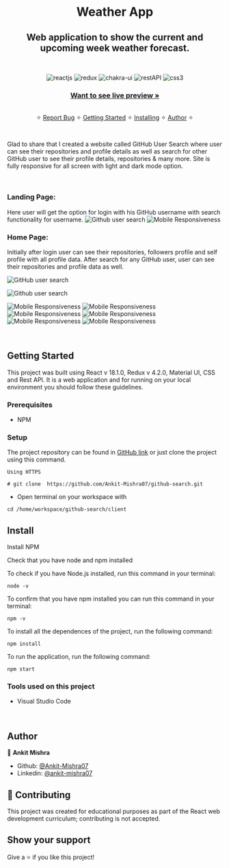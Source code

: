 <h1 align="center">Weather App</h1> 

<h2 align="center">Web application to show the current and upcoming week weather forecast.</h2>    

<br />
<p align="center">
    <img src="https://img.shields.io/badge/React_(17.0.2)-20232A?style=for-the-badge&logo=react&logoColor=61DAFB" alt="reactjs" />
    <img src="https://img.shields.io/badge/Redux_(4.1.2)-593D88?style=for-the-badge&logo=redux&logoColor=white" alt="redux" />
    <img src="https://camo.githubusercontent.com/817fc7ba268e7e1fa114cbc4328bb326913cf392f5e2077ccc7b5f0e90a77109/68747470733a2f2f696d672e736869656c64732e696f2f62616467652f4d6174657269616c25323055492d3030374646463f7374796c653d666f722d7468652d6261646765266c6f676f3d6d7569266c6f676f436f6c6f723d7768697465" alt="chakra-ui"/>
    <img src="https://img.shields.io/badge/Rest_API-02303A?style=for-the-badge&logo=react-router&logoColor=white" alt="restAPI"/>
    <img src="https://img.shields.io/badge/CSS3-1572B6?style=for-the-badge&logo=css3&logoColor=white" alt="css3"/>     
</p>



     
    
  <h3 align="center"><a href="github-search-akki.vercel.app/"><strong>Want to see live preview »</strong></a></h3>
   
    
  <p align="center"> 
    <br />&#10023; 
    <a href="https://github.com/Ankit-Mishra07/github-search/issues">Report Bug</a>    &#10023;
    <a href="#Getting-Started">Getting Started</a> &#10023; <a href="#Install">Installing</a> &#10023;    
    <a href="#Author">Author</a> &#10023;
  </p>



<br/>


Glad to share that I created a website called GitHub User Search where user can see their repositories and profile details as well as search for other GitHub user to see their profile details, repositories & many more. Site is fully responsive for all screen with light and dark mode option.

<br/>


### Landing Page: 
Here user will get the option for login with his GitHub username with search functionality for username.
![Github user search](https://miro.medium.com/max/700/1*uO0Pi3J95O0o_AeUk1F7IA.png)
![Mobile Responsiveness](https://miro.medium.com/max/331/1*aWdaQcTfj3_CNVxQk8y0dA.png)

### Home Page:
 Initially after login user can see their repositories, followers profile and self profile with all profile data. After search for any GitHub user, user can see their repositories and profile data as well.

![GitHub user search](https://miro.medium.com/max/700/1*5gsq3JaaudVao8CHmcQH5g.png)

![Github user search](https://miro.medium.com/max/700/1*Y4IF6czWQkTcuL_mI1j_HQ.png)

![Mobile Responsiveness](https://miro.medium.com/max/324/1*GaZtuIAPiWWN_oNVLfw6gA.png)
![Mobile Responsiveness](https://miro.medium.com/max/324/1*9bZuAnENN9pEJ-P-H41aPw.png)
![Mobile Responsiveness](https://miro.medium.com/max/329/1*PgVHN_fHTM-n73skQ6K7wg.png)
![Mobile Responsiveness](https://miro.medium.com/max/325/1*5WpEV9G-JhD5wakJDkQ0gg.png)
![Mobile Responsiveness](https://miro.medium.com/max/324/1*zJN6XkeaUxZIuF8f-HUijg.png)
![Mobile Responsiveness](https://miro.medium.com/max/324/1*MTFP47RoylZoqM1KlUPzoA.png)

<br />


## Getting Started

This project was built using React v 18.1.0, Redux v 4.2.0, Material UI, CSS and Rest API. It is a web application and for running on your local environment you should follow these guidelines.


### Prerequisites

- NPM 

### Setup


The project repository can be found in [GitHub link](https://github.com/Ankit-Mishra07/github-search) or just clone the project using this command. 


```
Using HTTPS

# git clone  https://github.com/Ankit-Mishra07/github-search.git
```

+ Open terminal on your workspace with

```
cd /home/workspace/github-search/client
```


## Install

Install NPM

Check that you have node and npm installed

To check if you have Node.js installed, run this command in your terminal:


```
node -v
```

To confirm that you have npm installed you can run this command in your terminal:


```
npm -v
```


To install all the dependences of the project, run the following command:


```
npm install
```


To run the application, run the following command:

```
npm start
```


### Tools used on this project

- Visual Studio Code

<br/>



## Author


👤 **Ankit Mishra**

- Github: [@Ankit-Mishra07](https://github.com/Ankit-Mishra07/)
- Linkedin: [@ankit-mishra07](https://www.linkedin.com/in/ankit-mishra07/)


## 🤝 Contributing

This project was created for educational purposes as part of the React web development curriculum; contributing is not accepted.


## Show your support

Give a ⭐️ if you like this project!
